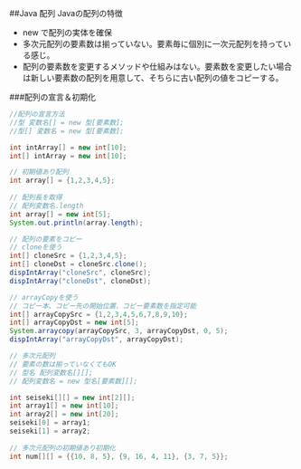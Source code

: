 ##Java 配列
Javaの配列の特徴

* new で配列の実体を確保
* 多次元配列の要素数は揃っていない。要素毎に個別に一次元配列を持っている感じ。
* 配列の要素数を変更するメソッドや仕組みはない。要素数を変更したい場合は新しい要素数の配列を用意して、そちらに古い配列の値をコピーする。

###配列の宣言＆初期化
~~~java
//配列の宣言方法
//型 変数名[] = new 型[要素数];
//型[] 変数名 = new 型[要素数];

int intArray[] = new int[10];
int[] intArray = new int[10];

// 初期値あり配列
int array[] = {1,2,3,4,5};
  
// 配列長を取得
// 配列変数名.length
int array[] = new int[5];
System.out.println(array.length);

// 配列の要素をコピー
// cloneを使う
int[] cloneSrc = {1,2,3,4,5};
int[] cloneDst = cloneSrc.clone();
dispIntArray("cloneSrc", cloneSrc);
dispIntArray("cloneDst", cloneDst);

// arrayCopyを使う
// コピー本、コピー先の開始位置、コピー要素数を指定可能
int[] arrayCopySrc = {1,2,3,4,5,6,7,8,9,10};
int[] arrayCopyDst = new int[5];
System.arraycopy(arrayCopySrc, 3, arrayCopyDst, 0, 5);
dispIntArray("arrayCopyDst", arrayCopyDst);

// 多次元配列
// 要素の数は揃っていなくてもOK
// 型名 配列変数名[][];
// 配列変数名 = new 型名[要素数][];

int seiseki[][] = new int[2][];
int array1[] = new int[10];
int array2[] = new int[20];
seiseki[0] = array1;
seiseki[1] = array2;
 
// 多次元配列の初期値あり初期化
int num[][] = {{10, 8, 5}, {9, 16, 4, 11}, {3, 7, 5}};

~~~